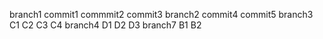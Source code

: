 branch1
commit1
commmit2
commit3
branch2
commit4
commit5
branch3
C1
C2
C3
C4
branch4
D1
D2
D3
branch7
B1
B2